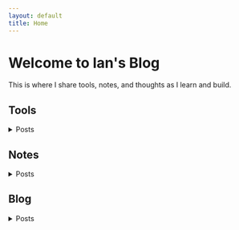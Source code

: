 ```yaml
---
layout: default
title: Home
---
```


# Welcome to Ian's Blog
This is where I share tools, notes, and thoughts as I learn and build.

## Tools
<details>
  <summary>Posts</summary>
  <ul>
    <li>Python Code
        <ul>
          <li><a href="https://github.com/Liuian/pages-blog/tree/main/tools/python_code/find_large_file"></a>find_large_filefind_large_file</li>
          <li><a href="https://github.com/Liuian/pages-blog/tree/main/tools/python_code/merge_jpgs_pdfs"></a>merge_jpgs_pdfs</li>
          <li><a href="https://github.com/Liuian/pages-blog/tree/main/tools/python_code/paysdesfees"></a>paysdesfees</li>
          <li><a href="https://github.com/Liuian/pages-blog/tree/main/tools/python_code/whisper_audio_to_txt"></a>whisper_audio_to_txt</li>
        </ul>
    </li>
    <li><a href="https://liuian.github.io/pages-blog/tools/autohotkey">autohotkey</a></li>
    <li><a href="https://liuian.github.io/pages-blog/tools/docker">docker</a></li>
    <li><a href="https://liuian.github.io/pages-blog/tools/excel">excel</a></li>
    <li><a href="https://liuian.github.io/pages-blog/tools/flowchart">flowchart</a></li>
    <li><a href="https://liuian.github.io/pages-blog/tools/gis_qgis_overpass">gis_qgis_overpass</a></li>
    <li><a href="https://liuian.github.io/pages-blog/tools/git">git</a></li>
    <li><a href="https://liuian.github.io/pages-blog/tools/github_pages">github pages</a></li>
    <li><a href="https://liuian.github.io/pages-blog/tools/linux">linux</a></li>
    <li><a href="https://liuian.github.io/pages-blog/tools/markdown">markdown</a></li>
    <li><a href="https://liuian.github.io/pages-blog/tools/marp">marp</a></li>
    <li><a href="https://liuian.github.io/pages-blog/tools/miniconda">miniconda</a></li>
    <li><a href="https://liuian.github.io/pages-blog/tools/notes">notes</a></li>
    <li><a href="https://liuian.github.io/pages-blog/tools/python">python</a></li>
    <li><a href="https://liuian.github.io/pages-blog/tools/redmine">redmine</a></li>
    <li><a href="https://liuian.github.io/pages-blog/tools/vscode">vscode</a></li>
    <li><a href="https://liuian.github.io/pages-blog/tools/whisper_audio_to_txt">whisper_audio_to_txt</a></li>
    <li><a href="https://liuian.github.io/pages-blog/tools/wins">wins</a></li>
  </ul>
</details>

## Notes
<details>
  <summary>Posts</summary>
  <ul>
    <li><a href="https://liuian.github.io/pages-blog/notes/depth_first_search_in_python">depth_first_search_in_python</a></li>
    <li><a href="https://liuian.github.io/pages-blog/notes/time_complexity">time_complexity</a></li>
  </ul>
</details>

## Blog
<details>
  <summary>Posts</summary>
  <ul>
    <li><a href="https://liuian.github.io/pages-blog/blog/sleep-1">Sleep 1</a></li>
    <li><a href="https://liuian.github.io/pages-blog/blog/sleep-2">Sleep 2</a></li>
    <li><a href="https://liuian.github.io/pages-blog/blog/sleep-3">Sleep 3</a></li>
  </ul>
</details>
